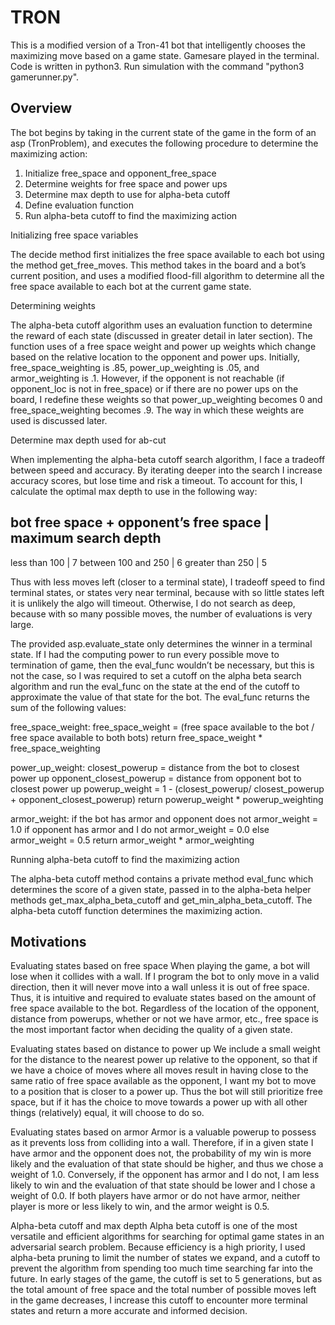 # TRON

This is a modified version of a Tron-41 bot that intelligently chooses the maximizing move based on a 
game state. Gamesare played in the terminal. Code is written in python3. Run simulation with the command 
"python3 gamerunner.py".


## Overview


The bot begins by taking in the current state of the game in the form of an asp (TronProblem), and executes 
the following procedure to determine the maximizing action:

1. Initialize free_space and opponent_free_space
2. Determine weights for free space and power ups
3. Determine max depth to use for alpha-beta cutoff
4. Define evaluation function
5. Run alpha-beta cutoff to find the maximizing action


Initializing free space variables

The decide method first initializes the free space available to each bot using the method get_free_moves. 
This method takes in the board and a bot’s current position, and uses a modified flood-fill algorithm to 
determine all the free space available to each bot at the current game state.


Determining weights

The alpha-beta cutoff algorithm uses an evaluation function to determine the reward of each state 
(discussed in greater detail in later section). The function uses of a free space weight and power up 
weights which change based on the relative location to the opponent and power ups. Initially, 
free_space_weighting is .85, power_up_weighting is .05, and armor_weighting is .1. However, if the opponent 
is not reachable (if opponent_loc is not in free_space) or if there are no power ups on the board, I 
redefine these weights so that power_up_weighting becomes 0 and free_space_weighting becomes .9. The way 
in which these weights are used is discussed later.


Determine max depth used for ab-cut

When implementing the alpha-beta cutoff search algorithm, I face a tradeoff between speed and accuracy. 
By iterating deeper into the search I increase accuracy scores, but lose time and risk a timeout. To 
account for this, I calculate the optimal max depth to use in the following way:
                                        
bot free space + opponent’s free space | maximum search depth
-------------------------------------------------------------
less than 100                          |   7
between 100 and 250                    |   6
greater than 250                       |   5

Thus with less moves left (closer to a terminal state), I tradeoff speed to find terminal states, or 
states very near terminal, because with so little states left it is unlikely the algo will timeout. 
Otherwise, I do not search as deep, because with so many possible moves, the number of evaluations is 
very large.

The provided asp.evaluate_state only determines the winner in a terminal state. If I had the computing 
power to run every possible move to termination of game, then the eval_func wouldn’t be necessary, but 
this is not the case, so I was required to set a cutoff on the alpha beta search algorithm and run the 
eval_func on the state at the end of the cutoff to approximate the value of that state for the bot. The 
eval_func returns the sum of the following values:

free_space_weight: 
  free_space_weight = (free space available to the bot / free space available to both bots)
  return free_space_weight * free_space_weighting

power_up_weight:
  closest_powerup = distance from the bot to closest power up
  opponent_closest_powerup = distance from opponent bot to closest power up
  powerup_weight = 1 - (closest_powerup/ closest_powerup + opponent_closest_powerup)
  return powerup_weight * powerup_weighting

armor_weight:
	if the bot has armor and opponent does not
		armor_weight = 1.0
	if opponent has armor and I do not
		armor_weight = 0.0
	else
		armor_weight = 0.5
	return armor_weight * armor_weighting


Running alpha-beta cutoff to find the maximizing action

The alpha-beta cutoff method contains a private method eval_func which determines the score of a given 
state, passed in to the alpha-beta helper methods get_max_alpha_beta_cutoff and get_min_alpha_beta_cutoff. 
The alpha-beta cutoff function determines the maximizing action.

## Motivations

Evaluating states based on free space
When playing the game, a bot will lose when it collides with a wall. If I program the bot to only move 
in a valid direction, then it will never move into a wall unless it is out of free space. Thus, it is 
intuitive and required to evaluate states based on the amount of free space available to the bot. Regardless 
of the location of the opponent, distance from powerups, whether or not we have armor, etc., free space is 
the most important factor when deciding the quality of a given state.

Evaluating states based on distance to power up
We include a small weight for the distance to the nearest power up relative to the opponent, so that if we 
have a choice of moves where all moves result in having close to the same ratio of free space available as 
the opponent, I want my bot to move to a position that is closer to a power up. Thus the bot will still 
prioritize free space, but if it has the choice to move towards a power up with all other things (relatively) 
equal, it will choose to do so.

Evaluating states based on armor
Armor is a valuable powerup to possess as it prevents loss from colliding into a wall. Therefore, if in 
a given state I have armor and the opponent does not, the probability of my win is more likely and the 
evaluation of that state should be higher, and thus we chose a weight of 1.0. Conversely, if the opponent 
has armor and I do not, I am less likely to win and the evaluation of that state should be lower and I chose 
a weight of 0.0. If both players have armor or do not have armor, neither player is more or less likely to 
win, and the armor weight is 0.5.

Alpha-beta cutoff and max depth
Alpha beta cutoff is one of the most versatile and efficient algorithms for searching for optimal game states 
in an adversarial search problem. Because efficiency is a high priority, I used alpha-beta pruning to limit 
the number of states we expand, and a cutoff to prevent the algorithm from spending too much time searching 
far into the future. In early stages of the game, the cutoff is set to 5 generations, but as the total amount 
of free space and the total number of possible moves left in the game decreases, I increase this cutoff to 
encounter more terminal states and return a more accurate and informed decision.
